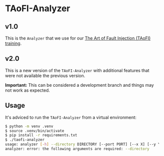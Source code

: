 # TAoFI-Analyzer

## v1.0

This is the `Analyzer` that we use for our [The Art of Fault Injection (TAoFI) training](https://raelize.com/taofi/).

## v2.0

This is a new version of the `TAoFI-Analyzer` with additional features that were not available the previous version.

**Important:** This can be considered a development branch and things may not work as expected.

## Usage

It's adviced to run the `TAoFI-Analyzer` from a virtual environment:

```bash
$ python -m venv .venv
$ source .venv/bin/activate
$ pip install -r requirements.txt
$ ./taofi-analyzer 
usage: analyzer [-h] --directory DIRECTORY [--port PORT] [--x X] [--y Y] [--remote]
analyzer: error: the following arguments are required: --directory
```